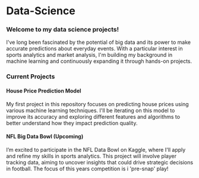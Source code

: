 # Data-Science
### Welcome to my data science projects! 
I've long been fascinated by the potential of big data and its power to make accurate predictions about everyday events. With a particular interest in sports analytics and market analysis, I'm building my background in machine learning and continuously expanding it through hands-on projects.

### Current Projects
#### House Price Prediction Model
My first project in this repository focuses on predicting house prices using various machine learning techniques. I'll be iterating on this model to improve its accuracy and exploring different features and algorithms to better understand how they impact prediction quality.

#### NFL Big Data Bowl (Upcoming)
I’m excited to participate in the NFL Data Bowl on Kaggle, where I'll apply and refine my skills in sports analytics. This project will involve player tracking data, aiming to uncover insights that could drive strategic decisions in football. The focus of this years competition is i 'pre-snap' play!
